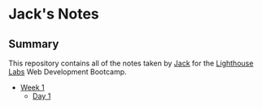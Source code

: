 # Jack's Notes

## Summary

This repository contains all of the notes taken by [Jack](https://github.com/jackwbauer) for the [Lighthouse Labs](https://www.lighthouselabs.ca) Web Development Bootcamp.

* [Week 1](/Week_1)
  * [Day 1](/Week-1/Day_1)